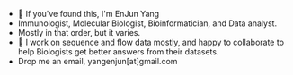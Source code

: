 - 👋 If you've found this, I'm EnJun Yang
- Immunologist, Molecular Biologist, Bioinformatician, and Data analyst. 
- Mostly in that order, but it varies.
- 💞️ I work on sequence and flow data mostly, and happy to collaborate to help Biologists get better answers from their datasets.
- Drop me an email, yangenjun[at]gmail.com

<!---
EnJun-Yang/EnJun-Yang is a ✨ special ✨ repository because its `README.md` (this file) appears on your GitHub profile.
You can click the Preview link to take a look at your changes.
--->
